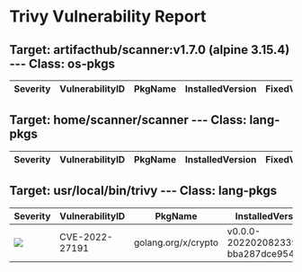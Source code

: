 # Trivy Vulnerability Report




## Target: artifacthub/scanner:v1.7.0 (alpine 3.15.4) --- Class: os-pkgs
|Severity|VulnerabilityID|PkgName|InstalledVersion|FixedVersion|
|--------|---------------|-------|----------------|------------|

## Target: home/scanner/scanner --- Class: lang-pkgs
|Severity|VulnerabilityID|PkgName|InstalledVersion|FixedVersion|
|--------|---------------|-------|----------------|------------|

## Target: usr/local/bin/trivy --- Class: lang-pkgs
|Severity|VulnerabilityID|PkgName|InstalledVersion|FixedVersion|
|--------|---------------|-------|----------------|------------|
|![](https://img.shields.io/badge/-HIGH-orange)|CVE-2022-27191|golang.org/x/crypto|v0.0.0-20220208233918-bba287dce954|0.0.0-20220315160706-3147a52a75dd|
